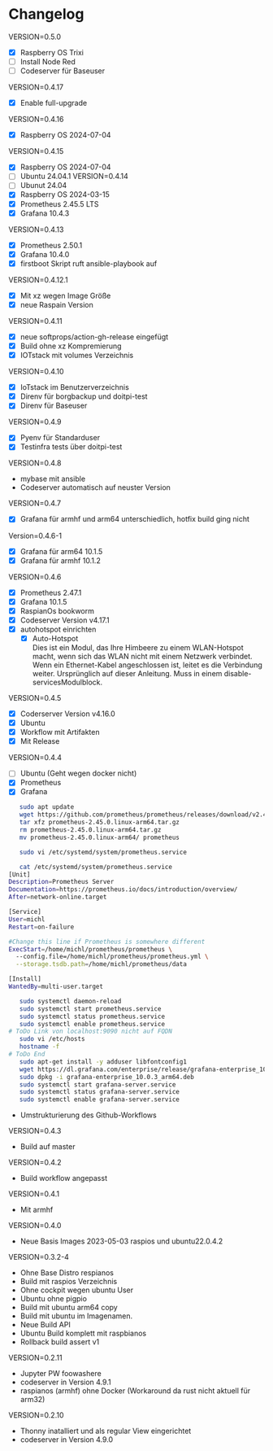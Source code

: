 # Changelog

VERSION=0.5.0

-[x] Raspberry OS Trixi
-[ ] Install Node Red
-[ ] Codeserver für Baseuser

VERSION=0.4.17

- [x] Enable full-upgrade

VERSION=0.4.16

- [x] Raspberry OS 2024-07-04

VERSION=0.4.15

- [x] Raspberry OS 2024-07-04
- [ ] Ubuntu 24.04.1
VERSION=0.4.14
- [ ] Ubunut 24.04
- [x] Raspberry OS 2024-03-15
- [x] Prometheus 2.45.5 LTS
- [x] Grafana 10.4.3

VERSION=0.4.13

- [x] Prometheus 2.50.1
- [x] Grafana 10.4.0
- [x] firstboot Skript ruft ansible-playbook auf

VERSION=0.4.12.1

- [x] Mit xz wegen Image Größe
- [x] neue Raspain Version

VERSION=0.4.11

- [x] neue softprops/action-gh-release eingefügt
- [x] Build ohne xz Kompremierung
- [x] IOTstack mit volumes Verzeichnis

VERSION=0.4.10

- [x] IoTstack im Benutzerverzeichnis
- [x] Direnv für borgbackup und doitpi-test
- [x] Direnv für Baseuser

VERSION=0.4.9

- [x] Pyenv für Standarduser
- [x] Testinfra tests über doitpi-test

VERSION=0.4.8

- mybase mit ansible
- Codeserver automatisch auf neuster Version

VERSION=0.4.7

- [x] Grafana für armhf und arm64 unterschiedlich, hotfix build ging nicht

Version=0.4.6-1

- [x] Grafana für arm64 10.1.5
- [x] Grafana für armhf 10.1.2

VERSION=0.4.6

- [x] Prometheus 2.47.1
- [x] Grafana 10.1.5
- [x] RaspianOs bookworm
- [x] Codeserver Version v4.17.1
- [x] autohotspot einrichten
  - [x] Auto-Hotspot  
      Dies ist ein Modul, das Ihre Himbeere zu einem WLAN-Hotspot macht, wenn sich das WLAN nicht mit einem Netzwerk verbindet. Wenn ein Ethernet-Kabel angeschlossen ist, leitet es die Verbindung weiter. Ursprünglich auf dieser Anleitung. Muss in einem disable-servicesModulblock.

VERSION=0.4.5

- [x] Coderserver Version v4.16.0
- [x] Ubuntu
- [x] Workflow mit Artifakten
- [x] Mit Release

VERSION=0.4.4

- [ ] Ubuntu (Geht wegen docker nicht)
- [x] Prometheus
- [x] Grafana

```bash
   sudo apt update
   wget https://github.com/prometheus/prometheus/releases/download/v2.45.0/prometheus-2.45.0.linux-arm64.tar.gz
   tar xfz prometheus-2.45.0.linux-arm64.tar.gz
   rm prometheus-2.45.0.linux-arm64.tar.gz 
   mv prometheus-2.45.0.linux-arm64/ prometheus

   sudo vi /etc/systemd/system/prometheus.service

   cat /etc/systemd/system/prometheus.service
[Unit]
Description=Prometheus Server
Documentation=https://prometheus.io/docs/introduction/overview/
After=network-online.target

[Service]
User=michl
Restart=on-failure

#Change this line if Prometheus is somewhere different
ExecStart=/home/michl/prometheus/prometheus \
  --config.file=/home/michl/prometheus/prometheus.yml \
  --storage.tsdb.path=/home/michl/prometheus/data

[Install]
WantedBy=multi-user.target

   sudo systemctl daemon-reload 
   sudo systemctl start prometheus.service 
   sudo systemctl status prometheus.service
   sudo systemctl enable prometheus.service 
# ToDo Link von localhost:9090 nicht auf FQDN
   sudo vi /etc/hosts
   hostname -f
# ToDo End
   sudo apt-get install -y adduser libfontconfig1
   wget https://dl.grafana.com/enterprise/release/grafana-enterprise_10.0.3_arm64.deb
   sudo dpkg -i grafana-enterprise_10.0.3_arm64.deb
   sudo systemctl start grafana-server.service 
   sudo systemctl status grafana-server.service 
   sudo systemctl enable grafana-server.service
```

- Umstrukturierung des Github-Workflows

VERSION=0.4.3

- Build auf master

VERSION=0.4.2

- Build workflow angepasst

VERSION=0.4.1

- Mit armhf

VERSION=0.4.0

- Neue Basis Images 2023-05-03 raspios und ubuntu22.0.4.2

VERSION=0.3.2-4

- Ohne Base Distro respianos
- Build mit raspios Verzeichnis
- Ohne cockpit wegen ubuntu User
- Ubuntu ohne pigpio
- Build mit ubuntu arm64 copy
- Build mit ubuntu im Imagenamen.
- Neue Build API
- Ubuntu Build komplett mit raspbianos
- Rollback build assert v1

VERSION=0.2.11

- Jupyter PW foowashere
- codeserver in Version 4.9.1
- raspianos (armhf) ohne Docker (Workaround da rust nicht aktuell für arm32)

VERSION=0.2.10

- Thonny inatalliert und als regular View eingerichtet
- codeserver in Version 4.9.0
